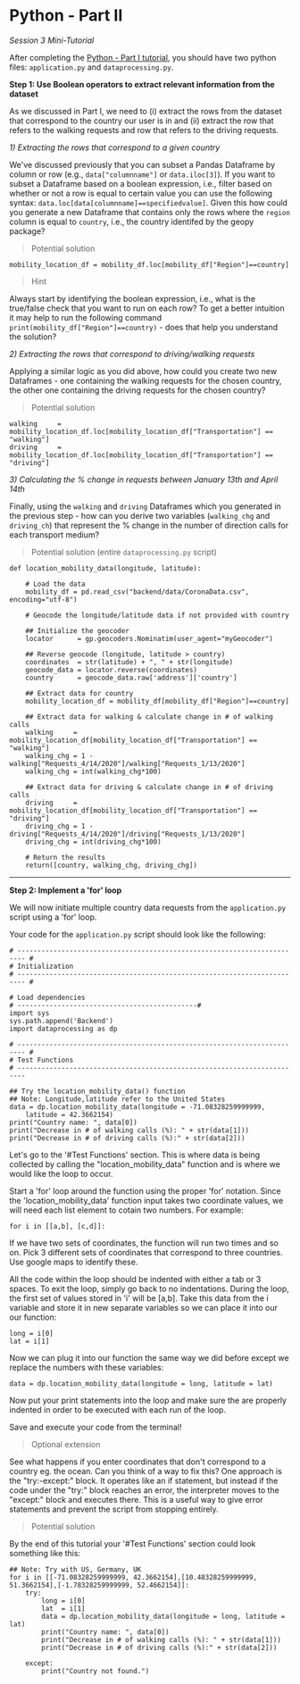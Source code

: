 # Python - Part II 

*Session 3 Mini-Tutorial*

After completing the [Python - Part I tutorial](/session3/tutorial_python_partI.md), you should have two python files: ```application.py``` and ```dataprocessing.py```. 

**Step 1: Use Boolean operators to extract relevant information from the dataset**

As we discussed in Part I, we need to (i) extract the rows from the dataset that correspond to the country our user is in and (ii) extract the row that refers to the walking requests and row that refers to the driving requests. 

*1) Extracting the rows that correspond to a given country*  

We've discussed previously that you can subset a Pandas Dataframe by column or row (e.g., ```data["columnname"]``` or ```data.iloc[3]```). If you want to subset a Dataframe based on a boolean expression, i.e., filter based on whether or not a row is equal to certain value you can use the following syntax: ```data.loc[data[columnname]==specifiedvalue]```. Given this how could you generate a new Dataframe that contains only the rows where the ```region``` column is equal to ```country```, i.e., the country identifed by the geopy package?

> Potential solution
```
mobility_location_df = mobility_df.loc[mobility_df["Region"]==country]
```

> Hint

Always start by identifying the boolean expression, i.e., what is the true/false check that you want to run on each row? To get a better intuition it may help to run the following command ```print(mobility_df["Region"]==country)``` - does that help you understand the solution?

*2) Extracting the rows that correspond to driving/walking requests*  

Applying a similar logic as you did above, how could you create two new Dataframes - one containing the walking requests for the chosen country, the other one containing the driving requests for the chosen country?

> Potential solution

```
walking     =  mobility_location_df.loc[mobility_location_df["Transportation"] == "walking"]
driving     =  mobility_location_df.loc[mobility_location_df["Transportation"] == "driving"]
```

*3) Calculating the % change in requests between January 13th and April 14th*

Finally, using the ```walking``` and ```driving``` Dataframes which you generated in the previous step - how can you derive two variables (```walking_chg``` and ```driving_ch```) that represent the % change in the number of direction calls for each transport medium?

> Potential solution (entire ```dataprocessing.py``` script)

```
def location_mobility_data(longitude, latitude):

	# Load the data
	mobility_df = pd.read_csv("backend/data/CoronaData.csv", encoding="utf-8")

	# Geocode the longitude/latitude data if not provided with country

	## Initialize the geocoder
	locator      = gp.geocoders.Nominatim(user_agent="myGeocoder")

	## Reverse geocode (longitude, latitude > country)
	coordinates  = str(latitude) + ", " + str(longitude)
	geocode_data = locator.reverse(coordinates)
	country      = geocode_data.raw['address']['country']

	## Extract data for country
	mobility_location_df = mobility_df[mobility_df["Region"]==country]

	## Extract data for walking & calculate change in # of walking calls
	walking     =  mobility_location_df[mobility_location_df["Transportation"] == "walking"]
	walking_chg = 1 - walking["Requests_4/14/2020"]/walking["Requests_1/13/2020"]
	walking_chg = int(walking_chg*100)
	
	## Extract data for driving & calculate change in # of driving calls
	driving     =  mobility_location_df[mobility_location_df["Transportation"] == "driving"]
	driving_chg = 1 - driving["Requests_4/14/2020"]/driving["Requests_1/13/2020"]
	driving_chg = int(driving_chg*100)

	# Return the results
	return([country, walking_chg, driving_chg])

```

<hr>

**Step 2: Implement a 'for' loop**

We will now initiate multiple country data requests from the ```application.py``` script using a 'for' loop.

Your code for the ```application.py``` script should look like the following:
```
# ------------------------------------------------------------------------ #
# Initialization
# ------------------------------------------------------------------------ #

# Load dependencies
# ---------------------------------------------#
import sys
sys.path.append('Backend')
import dataprocessing as dp

# ------------------------------------------------------------------------ #
# Test Functions
# ------------------------------------------------------------------------ 

## Try the location_mobility_data() function
## Note: Longitude,latitude refer to the United States
data = dp.location_mobility_data(longitude = -71.08328259999999, 
	latitude = 42.3662154)
print("Country name: ", data[0])
print("Decrease in # of walking calls (%): " + str(data[1]))
print("Decrease in # of driving calls (%):" + str(data[2]))

```

Let's go to the '#Test Functions' section. This is where data is being collected by calling the "location_mobility_data" function and is where we would like the loop to occur. 

Start a 'for' loop around the function using the proper 'for' notation. Since the 'location_mobility_data' function input takes two coordinate values, we will need each list element to cotain two numbers. For example:

```for i in [[a,b], [c,d]]:```

If we have two sets of coordinates, the function will run two times and so on. Pick 3 different sets of coordinates that correspond to three countries. Use google maps to identify these.

All the code within the loop should be indented with either a tab or 3 spaces. To exit the loop, simply go back to no indentations. During the loop, the first set of values stored in 'i' will be [a,b]. Take this data from the i variable and store it in new separate variables so we can place it into our our function:
```
long = i[0]
lat = i[1]
```
Now we can plug it into our function the same way we did before except we replace the numbers with these variables:

```data = dp.location_mobility_data(longitude = long, latitude = lat)```

Now put your print statements into the loop and make sure the are properly indented in order to be executed with each run of the loop.

Save and execute your code from the terminal!

> Optional extension

See what happens if you enter coordinates that don't correspond to a country eg. the ocean. Can you think of a way to fix this? One approach is the "try:-except:" block. It operates like an if statement, but instead if the code under the "try:" block reaches an error, the interpreter moves to the "except:" block and executes there. This is a useful way to give error statements and prevent the script from stopping entirely.

> Potential solution

By the end of this tutorial your '#Test Functions' section could look something like this: 

```
## Note: Try with US, Germany, UK
for i in [[-71.08328259999999, 42.3662154],[10.48328259999999, 51.3662154],[-1.78328259999999, 52.4662154]]:
	try:
		long = i[0]
		lat  = i[1]
		data = dp.location_mobility_data(longitude = long, latitude = lat)
		print("Country name: ", data[0])
		print("Decrease in # of walking calls (%): " + str(data[1]))
		print("Decrease in # of driving calls (%):" + str(data[2]))
		
	except:
		print("Country not found.")
```

